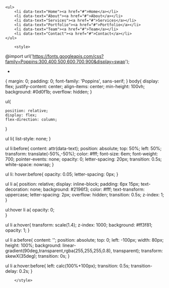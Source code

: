 <!DOCTYPE html>
<html>
<head>
        <meta charset='UTF-8'>
	<title>JUST</title>
	<link rel="stylesheet" type="text/css" href="hh.css">
</head>

<body>

	<ul>
		<li data-text="Home"><a href="#">Home</a></li>
		<li data-text="About"><a href="#">About</a></li>
		<li data-text="Services"><a href="#">Services</a></li>
		<li data-text="Portfolio"><a href="#">Portfolio</a></li>
		<li data-text="Team"><a href="#">Team</a></li>
		<li data-text="Contact"><a href="#">Contact</a></li>
	</ul>

        <style>

@import url('https://fonts.googleapis.com/css?family=Poppins:300,400,500,600,700,900&display=swap');

* 
{
	margin: 0;
	padding: 0;
	font-family: 'Poppins', sans-serif;
}
body{
	display: flex;
	justify-content: center;
	align-items: center;
	min-height: 100vh;
	background: #0d0f1b;
	overflow: hidden;
}

ul{

	position: relative;
	display: flex;
	flex-direction: column;
}

ul li{
	list-style: none;
}

ul li:before{
				content: attr(data-text);
				position: absolute;
				top: 50%;
				left: 50%;
				transform: translate(-50%,-50%);
				color: #fff;
				font-size: 6em;
				font-weight: 700;
				pointer-events: none; 
				opacity: 0;
				letter-spacing: 20px;
				transition: 0.5s;
				white-space: nowrap;
				}

ul li: hover:before{
				opacity: 0.05;
				letter-spacing: 0px;
				}

ul li a{
	position: relative;
	display: inline-block;
	padding: 6px 15px;
	text-decoration: none;
	background: #2196f3;
	color: #fff;
	text-transform: uppercase;
	letter-spacing: 2px;
	overflow: hidden;
	transition: 0.5s;
	z-index: 1;
}

ul:hover li a{
	  opacity: 0;					
}


ul li a:hover{
	transform: scale(1.4);
	z-index: 1000;
	background: #ff3f81;
	opacity: 1;
}

ul li a:before{
				content: '';
				position: absolute;
				top: 0;
				left: -100px;
				width: 80px;
				height: 100%;
				background: linear-gradient(90deg,transparent,rgba(255,255,255,0.8), transparent);
				transform: skewX(35deg);
				transition: 0s;
				}

ul li a:hover:before{
				left: calc(100%+100px);
				transition: 0.5s;
				transition-delay: 0.2s;
				}


        </style>

</body>
</html>
